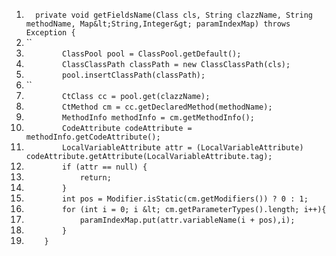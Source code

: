 1. `  private void getFieldsName(Class cls, String clazzName, String methodName, Map&lt;String,Integer&gt; paramIndexMap) throws Exception {`
2. ``
3. `        ClassPool pool = ClassPool.getDefault();`
4. `        ClassClassPath classPath = new ClassClassPath(cls);`
5. `        pool.insertClassPath(classPath);`
6. ``
7. `        CtClass cc = pool.get(clazzName);`
8. `        CtMethod cm = cc.getDeclaredMethod(methodName);`
9. `        MethodInfo methodInfo = cm.getMethodInfo();`
10. `        CodeAttribute codeAttribute = methodInfo.getCodeAttribute();`
11. `        LocalVariableAttribute attr = (LocalVariableAttribute) codeAttribute.getAttribute(LocalVariableAttribute.tag);`
12. `        if (attr == null) {`
13. `            return;`
14. `        }`
15. `        int pos = Modifier.isStatic(cm.getModifiers()) ? 0 : 1;`
16. `        for (int i = 0; i &lt; cm.getParameterTypes().length; i++){`
17. `            paramIndexMap.put(attr.variableName(i + pos),i);`
18. `        }`
19. `    }`